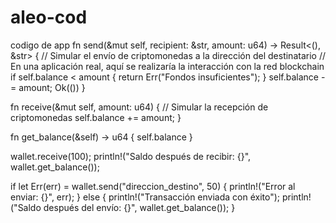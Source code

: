 # aleo-cod
codigo de app 
fn send(&mut self, recipient: &str, amount: u64) -> Result<(), &str> {
    // Simular el envío de criptomonedas a la dirección del destinatario
    // En una aplicación real, aquí se realizaría la interacción con la red blockchain
    if self.balance < amount {
        return Err("Fondos insuficientes");
    }
    self.balance -= amount;
    Ok(())
}

fn receive(&mut self, amount: u64) {
    // Simular la recepción de criptomonedas
    self.balance += amount;
}

fn get_balance(&self) -> u64 {
    self.balance
}


wallet.receive(100);
println!("Saldo después de recibir: {}", wallet.get_balance());

if let Err(err) = wallet.send("direccion_destino", 50) {
    println!("Error al enviar: {}", err);
} else {
    println!("Transacción enviada con éxito");
    println!("Saldo después del envío: {}", wallet.get_balance());
}
